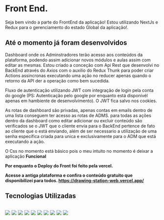 # Front End.

Seja bem vindo a parte do FrontEnd da aplicação!
Estou utilizando NextJs e Redux para o gerenciamento do estado Global da aplicação!.

## Até o momento já foram desenvolvidos

Dashboard onde os Adminstradores terão acesso aos conteúdos da plataforma, podendo assim adicionar novos módulos e aulas assim com editar as mesmas.
Estou criado a conceção com Api Rest que desenvolvi no BackEnd através do Axios com o auxilio do Redux Thunk para poder criar Actions assincronas executando uma ação no reducer apenas quando o retorno da API der a operação como bem sucedida.

Fluxo de autenticação utilizando JWT com integração de login pela conta do google
(PS: Autenticação pelo google por enquanto está disponivél apenas em hambiente de desenvolvimento).
O JWT fica salvo nos cookies.

As rotas de dashboard são privadas, apenas contas em emails dentro de uma lista conseguem ter acesso as rotas de ADMS.
para todas as ações dentro da dashboard como editar adicionar ou excluir conteúdo são verificados se o JWT que o cliente envia para o BackEnd pertence de fato ao cliente que o está enviando, além de ser necessario a utilização de uma senha especifica criada para unica e exclusivamente para o ADM que está executando a ação.

O Css no momento está básico pois o meu intuito no momento é deixar a aplicação <strong>Funcional<strong>

Por enquanto o Deploy do Front foi feito pela vercel.

Acesse a antiga plataforma e confira o conteúdo gratuito que disponibilizei para todos.
https://drawing-station-web.vercel.app/


<div>
<h2>Tecnologias Utilizadas<h2>
<img src="https://img.shields.io/badge/next.js-000000?style=for-the-badge&logo=nextdotjs&logoColor=white"/>
<img src="https://img.shields.io/badge/TypeScript-007ACC?style=for-the-badge&logo=typescript&logoColor=white"/>
<img src="https://img.shields.io/badge/React-20232A?style=for-the-badge&logo=react&logoColor=61DAFB"/>
<img src="https://img.shields.io/badge/Docker-2CA5E0?style=for-the-badge&logo=docker&logoColor=white"/>
<img src="https://img.shields.io/badge/javascript%20-%23323330.svg?&style=for-the-badge&logo=javascript&logoColor=%23F7DF1E"/>
<img src="https://img.shields.io/badge/Redux-593D88?style=for-the-badge&logo=redux&logoColor=white"/>
<img src="https://img.shields.io/badge/Sass-CC6699?style=for-the-badge&logo=sass&logoColor=white"/>
<img src="https://img.shields.io/badge/html5%20-%23E34F26.svg?&style=for-the-badge&logo=html5&logoColor=white"/>
<img src="https://img.shields.io/badge/css3%20-%231572B6.svg?&style=for-the-badge&logo=css3&logoColor=white"/>
<img src="https://img.shields.io/badge/git%20-%23F05033.svg?&style=for-the-badge&logo=git&logoColor=white"/> 
</div>

